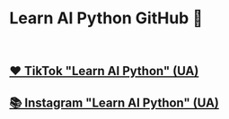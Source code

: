 # Learn AI Python GitHub 👋

<br/>

## [❤️ TikTok "Learn AI Python" (UA)](https://www.tiktok.com/@learn.ai.python?lang=uk-UA)
## [📚 Instagram "Learn AI Python" (UA)](https://www.instagram.com/learn.ai.python/)
